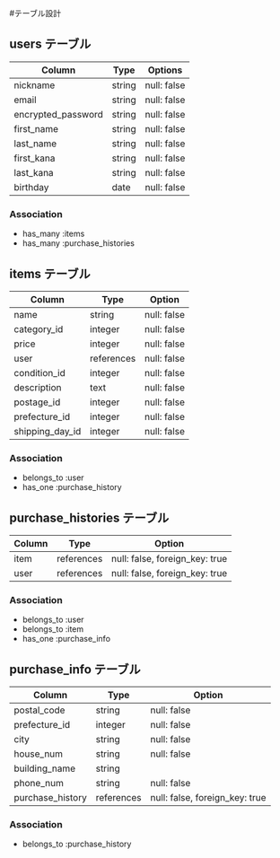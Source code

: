 #テーブル設計

## users テーブル

| Column               | Type   | Options     |
| -------------------- | ------ | ----------- |
| nickname             | string | null: false |
| email                | string | null: false |
| encrypted_password   | string | null: false |
| first_name           | string | null: false |
| last_name            | string | null: false |
| first_kana           | string | null: false |
| last_kana            | string | null: false |
| birthday             | date   | null: false |

### Association

- has_many :items
- has_many :purchase_histories

## items テーブル

| Column          | Type       | Option      |
| --------------- | ---------- | ----------- |
| name            | string     | null: false |
| category_id     | integer    | null: false |
| price           | integer    | null: false |
| user            | references | null: false |
| condition_id    | integer    | null: false |
| description     | text       | null: false |
| postage_id      | integer    | null: false |
| prefecture_id   | integer    | null: false |
| shipping_day_id | integer    | null: false |

### Association

- belongs_to :user
- has_one :purchase_history

## purchase_histories テーブル

| Column        | Type       | Option                         |
| ------------- | ---------- | ------------------------------ |
| item          | references | null: false, foreign_key: true |
| user          | references | null: false, foreign_key: true |

### Association

- belongs_to :user
- belongs_to :item
- has_one :purchase_info

## purchase_info テーブル

| Column           | Type       | Option                         |
| ---------------- | ---------- | ------------------------------ |
| postal_code      | string     | null: false                    |
| prefecture_id    | integer    | null: false                    |
| city             | string     | null: false                    |
| house_num        | string     | null: false                    |
| building_name    | string     |                                |
| phone_num        | string     | null: false                    |
| purchase_history | references | null: false, foreign_key: true |

### Association

- belongs_to :purchase_history



